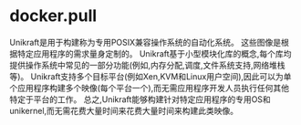 # docker.pull
Unikraft是用于构建称为专用POSIX兼容操作系统的自动化系统。 这些图像是根据特定应用程序的需求量身定制的。 Unikraft基于小型模块化库的概念,每个库均提供操作系统中常见的一部分功能(例如,内存分配,调度,文件系统支持,网络堆栈等)。 Unikraft支持多个目标平台(例如Xen,KVM和Linux用户空间),因此可以为单个应用程序构建多个映像(每个平台一个),而无需应用程序开发人员执行任何其他特定于平台的工作。 总之,Unikraft能够构建针对特定应用程序的专用OS和unikernel,而无需花费大量时间来花费大量时间来构建此类映像。
